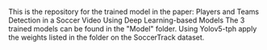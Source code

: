 This is the repository for the trained model in the paper: Players and Teams Detection in a Soccer Video Using Deep Learning-based Models
The 3 trained models can be found in the "Model" folder. Using Yolov5-tph apply the weights listed in the folder on the SoccerTrack dataset.
